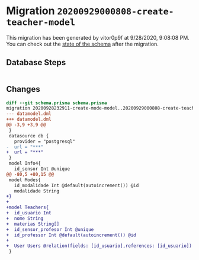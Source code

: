 # Migration `20200929000808-create-teacher-model`

This migration has been generated by vitor0p9f at 9/28/2020, 9:08:08 PM.
You can check out the [state of the schema](./schema.prisma) after the migration.

## Database Steps

```sql

```

## Changes

```diff
diff --git schema.prisma schema.prisma
migration 20200928232911-create-mode-model..20200929000808-create-teacher-model
--- datamodel.dml
+++ datamodel.dml
@@ -3,9 +3,9 @@
 }
 datasource db {
   provider = "postgresql"
-  url = "***"
+  url = "***"
 }
 model Info4{
   id_sensor Int @unique
@@ -80,5 +80,15 @@
 model Modes{
   id_modalidade Int @default(autoincrement()) @id
   modalidade String
+}
+
+model Teachers{
+  id_usuario Int
+  nome String
+  materias String[]
+  id_sensor_profesor Int @unique
+  id_professor Int @default(autoincrement()) @id
+
+  User Users @relation(fields: [id_usuario],references: [id_usuario])
 }
```


